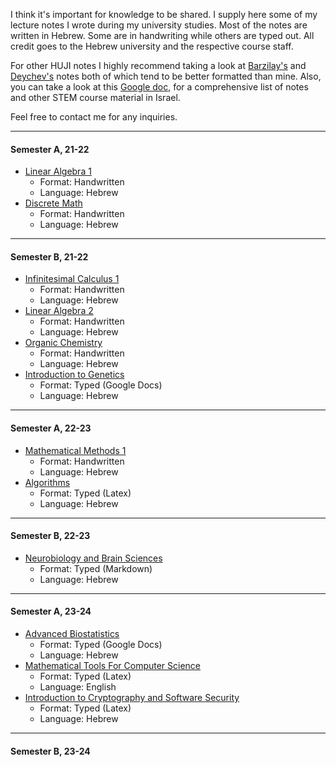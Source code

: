I think it's important for knowledge to be shared. I supply here some of my lecture notes I wrote during my university studies. Most of the notes are written in Hebrew. Some are in handwriting while others are typed out. All credit goes to the Hebrew university and the respective course staff.
 
For other HUJI notes I highly recommend taking a look at [Barzilay's](https://github.com/NitzanBarzilay/Notes) and [Deychev's](https://deychev.com/) notes both of which tend to be better formatted than mine.
Also, you can take a look at this [Google doc](https://docs.google.com/document/d/1IMuaVvdKgdZs59Ot8q0kU3f8movT0-6uFazlA-IbDuo/edit#heading=h.xlqfa8g3de05), for a comprehensive list of notes and other STEM course material in Israel.

Feel free to contact me for any inquiries.

----
#### Semester A, 21-22
* [Linear Algebra 1](content/Lecture%20Notes/Linear%20Algebra%201/Linear%20Algebra%201.md)
	* Format: Handwritten
	* Language: Hebrew
* [Discrete Math](content/Lecture%20Notes/Discrete%20Math/Discrete%20Math.md)
	* Format: Handwritten
	* Language: Hebrew
---
#### Semester B, 21-22
* [Infinitesimal Calculus 1](Infinitesimal%20Calculus%201)
	* Format: Handwritten
	* Language: Hebrew
* [Linear Algebra 2](content/Lecture%20Notes/Linear%20Algebra%202/Linear%20Algebra%202.md)
	* Format: Handwritten
	* Language: Hebrew
* [Organic Chemistry](content/Lecture%20Notes/Organic%20Chemistry/Organic%20Chemistry.md)
	* Format: Handwritten
	* Language: Hebrew
* [Introduction to Genetics](content/Lecture%20Notes/Introduction%20to%20Genetics/Introduction%20to%20Genetics.md)
	* Format: Typed (Google Docs)
	* Language: Hebrew
---
#### Semester A, 22-23
* [Mathematical Methods 1](content/Lecture%20Notes/Mathematical%20Methods%201/Mathematical%20Methods%201.md)
	* Format: Handwritten
	* Language: Hebrew
* [Algorithms](content/Lecture%20Notes/Algorithms/Algorithms.md)
	* Format: Typed (Latex)
	* Language: Hebrew
---
#### Semester B, 22-23
* [Neurobiology and Brain Sciences](content/Lecture%20Notes/Neurobiology%20and%20Brain%20Sciences/Neurobiology%20and%20Brain%20Sciences.md)
	* Format: Typed (Markdown)
	* Language: Hebrew
---
#### Semester A, 23-24
* [Advanced Biostatistics](content/Lecture%20Notes/Advanced%20Biostatistics/Advanced%20Biostatistics.md)
	* Format: Typed (Google Docs)
	* Language: Hebrew
* [Mathematical Tools For Computer Science](content/Lecture%20Notes/Mathematical%20Tools%20For%20Computer%20Science/Mathematical%20Tools%20For%20Computer%20Science.md)
	* Format: Typed (Latex)
	* Language: English
* [Introduction to Cryptography and Software Security](content/Lecture%20Notes/Introduction%20to%20Cryptography%20and%20Software%20Security/Introduction%20to%20Cryptography%20and%20Software%20Security.md)
	* Format: Typed (Latex)
	* Language: Hebrew

---
#### Semester B, 23-24
